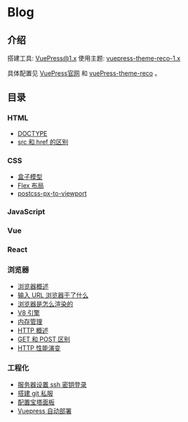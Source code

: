 # Blog

## 介绍

搭建工具: [VuePress@1.x](https://github.com/vuejs/vuepress)
使用主题: [vuepress-theme-reco-1.x](https://github.com/vuepress-reco/vuepress-theme-reco-1.x)

具体配置见 [VuePress官网](https://vuepress.vuejs.org/zh/) 和 [vuePress-theme-reco](https://vuepress-theme-reco.recoluan.com/) 。

## 目录

### HTML

* [DOCTYPE](0001、DOCTYPE.md)
* [src 和 href 的区别](0002、src和href的区别.md)

### CSS

* [盒子模型](0001、盒子模型.md)
* [Flex 布局](0002、flex.md)
* [postcss-px-to-viewport](0003、postcss-px-to-viewport.md)

### JavaScript

### Vue

### React

### 浏览器

* [浏览器概述](0008、浏览器概述.md)
* [输入 URL 浏览器干了什么](./0001、输入URL浏览器干了什么.md)
* [浏览器是怎么渲染的](./0002、浏览器是怎么渲染的.md)
* [V8 引擎](./0003、V8引擎.md)
* [内存管理](./0004、内存管理.md)
* [HTTP 概述](0005、HTTP概述.md)
* [GET 和 POST 区别](0006、GET和POST区别.md)
* [HTTP 性能演变](0007、HTTP性能演变.md)

### 工程化

* [服务器设置 ssh 密钥登录](0001、设置%20ssh%20密钥登录.md)
* [搭建 git 私服](0002、搭建%20git%20私服.md)
* [配置宝塔面板](0003、配置宝塔面板.md)
* [Vuepress 自动部署](0004、自动部署.md)